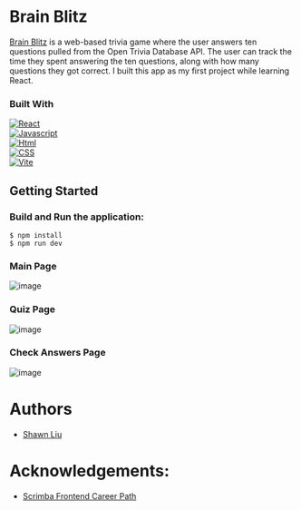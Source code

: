 # Brain Blitz
[Brain Blitz](https://brain-blitz-shawnliu.netlify.app/) is a web-based trivia game where the user answers ten questions pulled from the Open Trivia Database API. The user can track the time they spent answering the ten questions, along with how many questions they got correct. I built this app as my first project while learning React.

### Built With
[![React][React.js]][React-url]\
[![Javascript][Javascript.js]][Javascript-url]\
[![Html][Html.js]][Html-url]\
[![CSS][CSS.js]][CSS-url]\
[![Vite][Vite.js]][Vite-url]

## Getting Started
### Build and Run the application:

```
$ npm install
$ npm run dev
````

### Main Page
![image](https://github.com/shawn8913/brain-blitz/assets/119635447/f06a7bfb-64b1-4fd5-aa64-b90f7adc687d)

### Quiz Page
![image](https://github.com/shawn8913/brain-blitz/assets/119635447/212466b4-73c4-4dc8-bad8-7e668cf8c7c7)

### Check Answers Page
![image](https://github.com/shawn8913/brain-blitz/assets/119635447/bd5b6fcc-da8c-4308-82c1-6a6b2d8c3107)

# Authors
* [Shawn Liu](https://github.com/shawn8913)

# Acknowledgements:
* [Scrimba Frontend Career Path](https://scrimba.com/learn/frontend)

[React.js]: https://img.shields.io/badge/React-20232A?style=for-the-badge&logo=react&logoColor=61DAFB
[React-url]: https://reactjs.org/
[Javascript.js]: https://img.shields.io/badge/Javascript-20232A?style=for-the-badge&logo=javascript
[Javascript-url]: https://developer.mozilla.org/en-US/docs/Web/JavaScript
[Html.js]: https://img.shields.io/badge/html-20232A?style=for-the-badge&logo=html5
[Html-url]: https://developer.mozilla.org/en-US/docs/Learn/Getting_started_with_the_web/HTML_basics
[CSS.js]: https://img.shields.io/badge/css-20232A?style=for-the-badge&logo=css3
[CSS-url]: https://developer.mozilla.org/en-US/docs/Web/CSS
[Vite.js]: https://img.shields.io/badge/Vite-20232A?style=for-the-badge&logo=vite
[Vite-url]: https://vitejs.dev/
